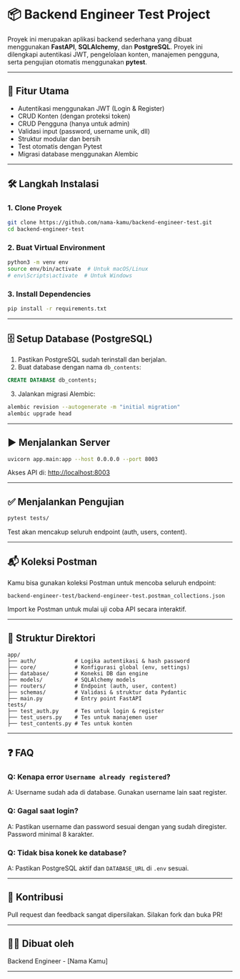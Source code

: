 # 📦 Backend Engineer Test Project

Proyek ini merupakan aplikasi backend sederhana yang dibuat menggunakan **FastAPI**, **SQLAlchemy**, dan **PostgreSQL**. Proyek ini dilengkapi autentikasi JWT, pengelolaan konten, manajemen pengguna, serta pengujian otomatis menggunakan **pytest**.

---

## 🚀 Fitur Utama

- Autentikasi menggunakan JWT (Login & Register)
- CRUD Konten (dengan proteksi token)
- CRUD Pengguna (hanya untuk admin)
- Validasi input (password, username unik, dll)
- Struktur modular dan bersih
- Test otomatis dengan Pytest
- Migrasi database menggunakan Alembic

---

## 🛠️ Langkah Instalasi

### 1. Clone Proyek

```bash
git clone https://github.com/nama-kamu/backend-engineer-test.git
cd backend-engineer-test
```

### 2. Buat Virtual Environment

```bash
python3 -m venv env
source env/bin/activate  # Untuk macOS/Linux
# env\Scripts\activate  # Untuk Windows
```

### 3. Install Dependencies

```bash
pip install -r requirements.txt
```

---

## 🗄️ Setup Database (PostgreSQL)

1. Pastikan PostgreSQL sudah terinstall dan berjalan.
2. Buat database dengan nama `db_contents`:

```sql
CREATE DATABASE db_contents;
```

3. Jalankan migrasi Alembic:

```bash
alembic revision --autogenerate -m "initial migration"
alembic upgrade head
```

---

## ▶️ Menjalankan Server

```bash
uvicorn app.main:app --host 0.0.0.0 --port 8003
```

Akses API di: [http://localhost:8003](http://localhost:8003)

---

## ✅ Menjalankan Pengujian

```bash
pytest tests/
```

Test akan mencakup seluruh endpoint (auth, users, content).

---

## 📬 Koleksi Postman

Kamu bisa gunakan koleksi Postman untuk mencoba seluruh endpoint:

```
backend-engineer-test/backend-engineer-test.postman_collections.json
```

Import ke Postman untuk mulai uji coba API secara interaktif.

---

## 📁 Struktur Direktori

```
app/
├── auth/            # Logika autentikasi & hash password
├── core/            # Konfigurasi global (env, settings)
├── database/        # Koneksi DB dan engine
├── models/          # SQLAlchemy models
├── routers/         # Endpoint (auth, user, content)
├── schemas/         # Validasi & struktur data Pydantic
├── main.py          # Entry point FastAPI
tests/
├── test_auth.py     # Tes untuk login & register
├── test_users.py    # Tes untuk manajemen user
├── test_contents.py # Tes untuk konten
```

---

## ❓ FAQ

### Q: Kenapa error `Username already registered`?
A: Username sudah ada di database. Gunakan username lain saat register.

### Q: Gagal saat login?
A: Pastikan username dan password sesuai dengan yang sudah diregister. Password minimal 8 karakter.

### Q: Tidak bisa konek ke database?
A: Pastikan PostgreSQL aktif dan `DATABASE_URL` di `.env` sesuai.

---

## 🙌 Kontribusi

Pull request dan feedback sangat dipersilakan. Silakan fork dan buka PR!

---

## 🧑‍💻 Dibuat oleh

Backend Engineer - [Nama Kamu]

---